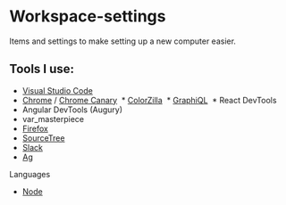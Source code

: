 # Workspace-settings

Items and settings to make setting up a new computer easier.

## Tools I use:
*  [Visual Studio Code](https://code.visualstudio.com/)
*  [Chrome](https://www.google.com/chrome/browser/desktop/index.html) / [Chrome Canary](https://www.google.com/chrome/browser/canary.html)
  *  [ColorZilla](http://www.colorzilla.com/)
  *  [GraphiQL](https://chrome.google.com/webstore/detail/chromeiql/fkkiamalmpiidkljmicmjfbieiclmeij?hl=en)
  *  React DevTools
  *  Angular DevTools (Augury)
  *  var_masterpiece
*  [Firefox](https://www.mozilla.org/en-US/firefox/developer/)
*  [SourceTree](https://www.sourcetreeapp.com/)
*  [Slack](https://slack.com/downloads/osx)
*  [Ag](https://github.com/ggreer/the_silver_searcher)


Languages
*  [Node](https://nodejs.org/en/)
